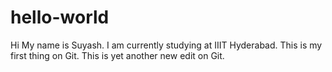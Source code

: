 # hello-world
Hi
My name is Suyash. I am currently studying at IIIT Hyderabad. This is my first thing on Git. This is yet another new edit on Git.
